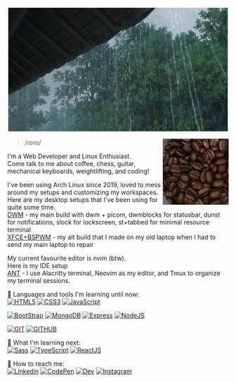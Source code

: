 <p align="center">
<img max-width="50%" height="auto" src="./.github/raining.gif">
</p>

<img align="right" src="./.github/coffee.jpg">

> /rɒnɪ/

I'm a Web Developer and Linux Enthusiast. <br/>
Come talk to me about coffee, chess, guitar, mechanical keyboards, weightlifting, and coding! <br/>

I've been using Arch Linux since 2019, loved to mess around my setups and customizing my workspaces. <br/>
Here are my desktop setups that I've been using for quite some time. <br/>
[DWM](https://www.github.com/ronylee11/suckless) - my main build with dwm + picom, dwmblocks for statusbar, dunst for notifications, slock for lockscreen, st+tabbed for minimal resource terminal <br/>
[XFCE+BSPWM](https://www.github.com/ronylee11/xfce-bspwm) - my alt build that I made on my old laptop when I had to send my main laptop to repair <br/>

My current favourite editor is nvim (btw).<br/>
Here is my IDE setup <br/>
[ANT](https://www.github.com/ronylee11/ant) - I use Alacritty terminal, Neovim as my editor, and Tmux to organize my terminal sessions. <br/>

🧰 Languages and tools I'm learning until now: <br/>
[![HTML5](https://img.shields.io/static/v1?label=&message=HTML5&color=%23E34F26&style=for-the-badge&logo=html5&logoColor=whitesmoke)](#)
[![CSS3](https://img.shields.io/static/v1?label=&message=CSS3&color=%231572B6&style=for-the-badge&logo=css3&logoColor=whitesmoke)](#)
[![JavaScript](https://img.shields.io/static/v1?label=&message=Javascript&color=%23F7DF1E&style=for-the-badge&logo=javascript&logoColor=grey)](#)

[![BootStrap](https://img.shields.io/static/v1?label=&message=BOOTSTRAP&color=blueviolet&style=for-the-badge&logo=bootstrap&logoColor=whitesmoke)](#)
[![MongoDB](https://img.shields.io/static/v1?label=&message=MONGODB&color=brightgreen&style=for-the-badge&logo=mongoDB&logoColor=whitesmoke)](#)
[![Express](https://img.shields.io/static/v1?label=&message=EXPRESS&color=grey&style=for-the-badge&logo=express&logoColor=whitesmoke)](#)
[![NodeJS](https://img.shields.io/static/v1?label=&message=NODE.JS&color=green&style=for-the-badge&logo=node.js&logoColor=whitesmoke)](#)

[![GIT](https://img.shields.io/static/v1?label=&message=GIT&color=%23F05032&style=for-the-badge&logo=git&logoColor=whitesmoke)](#)
[![GITHUB](https://img.shields.io/static/v1?label=&message=GITHUB&color=%23181717&style=for-the-badge&logo=github&logoColor=whitesmoke)](#)

📖 What I'm learning next: <br/>
[![Sass](https://img.shields.io/static/v1?label=&message=SASS&color=%23CC6699&style=for-the-badge&logo=sass&logoColor=whitesmoke)](#)
[![TypeScript](https://img.shields.io/static/v1?label=&message=Typescript&color=%233178C6&style=for-the-badge&logo=typescript&logoColor=03256C)](#)
[![ReactJS](https://img.shields.io/static/v1?label=&message=REACT.JS&color=%2361DAFB&style=for-the-badge&logo=react&logoColor=grey)](#)

📱 How to reach me: <br/>
[![Linkedin](https://img.shields.io/static/v1?label=&message=Linkedin&color=0A66C2&style=for-the-badge&logo=linkedin&logoColor=whitesmoke)](https://www.linkedin.com/in/rony-lee-8700271b4/)
[![CodePen](https://img.shields.io/static/v1?label=&message=Codepen&color=%23000000&style=for-the-badge&logo=codepen&logoColor=whitesmoke)](https://codepen.io/ronylee)
[![Dev](https://img.shields.io/static/v1?label=&message=DEV&color=%230A0A0A&style=for-the-badge&logo=dev.to)](https://dev.to/ronylee11)
[![Instagram](https://img.shields.io/static/v1?label=&message=Instagram&color=lightpink&style=for-the-badge&logo=instagram&logoColor=black)](https://www.instagram.com/rongyil33/)

